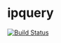 ipquery
=======

[![Build Status](https://drone.io/github.com/hanguofeng/ipquery/status.png)](https://drone.io/github.com/hanguofeng/ipquery/latest)
